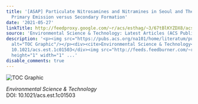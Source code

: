 ```yaml
---
title: '[ASAP] Particulate Nitrosamines and Nitramines in Seoul and Their Major Sources:
  Primary Emission versus Secondary Formation'
date: '2021-05-27'
linkTitle: http://feedproxy.google.com/~r/acs/esthag/~3/67tBlKYZDX8/acs.est.1c01503
source: 'Environmental Science & Technology: Latest Articles (ACS Publications)'
description: '<p><img src="https://pubs.acs.org/na101/home/literatum/publisher/achs/journals/content/esthag/0/esthag.ahead-of-print/acs.est.1c01503/20210527/images/medium/es1c01503_0005.gif"
  alt="TOC Graphic"/></p><div><cite>Environmental Science & Technology</cite></div><div>DOI:
  10.1021/acs.est.1c01503</div><img src="http://feeds.feedburner.com/~r/acs/esthag/~4/67tBlKYZDX8"
  height="1" width="1" ...'
disable_comments: true
---
```

<p><img src="https://pubs.acs.org/na101/home/literatum/publisher/achs/journals/content/esthag/0/esthag.ahead-of-print/acs.est.1c01503/20210527/images/medium/es1c01503_0005.gif" alt="TOC Graphic"/></p><div><cite>Environmental Science & Technology</cite></div><div>DOI: 10.1021/acs.est.1c01503</div><img src="http://feeds.feedburner.com/~r/acs/esthag/~4/67tBlKYZDX8" height="1" width="1" ...